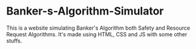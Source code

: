 # Banker-s-Algorithm-Simulator
This is a website simulating Banker's Algorithm both Safety and Resource Request Algorithms. It's made using HTML, CSS and JS with some other stuffs.
